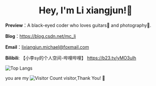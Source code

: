 <h1 align="center">
  Hey, I'm Li xiangjun!👏
</h1>

**Preview**：A black-eyed coder who loves guitars🎸 and photography📸.

**Blog**：https://blog.csdn.net/mc_li

**Email**：lixiangjun.michael@foxmail.com

**Bilibili**: 【小李sy的个人空间-哔哩哔哩】 https://b23.tv/yMO3ulh

![Top Langs](https://github-readme-stats.vercel.app/api/top-langs/?username=mcli244&layout=compact&theme=tokyonight)

you are my ![Visitor Count](https://profile-counter.glitch.me/mcli244/count.svg) visitor,Thank You! 🤟
